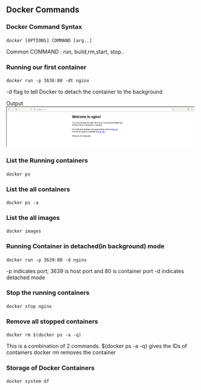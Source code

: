 ## Docker Commands

### Docker Command Syntax
`docker [OPTIONS] COMMAND [arg..]`

Common COMMAND : run, build,rm,start, stop..

### Running our first container

`docker run -p 3636:80 -dt nginx`


-d flag to tell Docker to detach the container to the background

Output
![Docker Run Command](/images/runOutput.PNG "Docker Run Command")


### List the Running containers
`docker ps`

### List the all containers 
`docker ps -a`

### List the all images 
`docker images`

### Running Container in detached(in background) mode 
`docker run -p 3639:80 -d nginx`

-p indicates port; 3639 is host port and 80 is container port
-d indicates detached mode

### Stop the running containers
`docker stop nginx`

### Remove all stopped containers
`docker rm $(docker ps -a -q)`

This is a combination of 2 commands.
$(docker ps -a -q) gives the IDs of containers
docker rm removes the container

### Storage of Docker Containers

`docker system df`